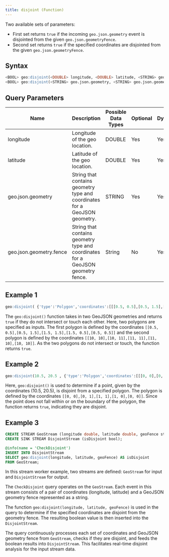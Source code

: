 ```yaml
---
title: disjoint (Function)
---
```


Two available sets of parameters:

- First set returns `true` if the incoming `geo.json.geometry` event is disjointed from the given `geo.json.geometryFence`.
- Second set returns `true` if the specified coordinates are disjointed from the given `geo.json.geometryFence`.

## Syntax

```sql
<BOOL> geo:disjoint(<DOUBLE> longitude, <DOUBLE> latitude, <STRING> geo.json.geometry.fence)
<BOOL> geo:disjoint(<STRING> geo.json.geometry, <STRING> geo.json.geometry.fence)
```

## Query Parameters

| Name       | Description             | Possible Data Types | Optional | Dynamic |
|------------|-------------------------|---------------------|----------|---------|
| longitude 	   | Longitude of the geo location.     | DOUBLE       | Yes       | Yes     |
| latitude | Latitude of the geo location.       | DOUBLE        | Yes      | Yes     |
| geo.json.geometry       | String that contains geometry type and coordinates for a GeoJSON geometry. | STRING     | Yes      | Yes     |
| geo.json.geometry.fence    | String that contains geometry type and coordinates for a GeoJSON geometry fence. | String    | No      | Yes     |

## Example 1

```sql
geo:disjoint( {'type':'Polygon','coordinates':[[[0.5, 0.5],[0.5, 1.5],[1.5, 1.5],[1.5, 0.5],[0.5, 0.5]]]} , {'type':'Polygon','coordinates':[[[10, 10],[10, 11],[11, 11],[11, 10],[10, 10]]]} )
```

The `geo:disjoint()` function takes in two GeoJSON geometries and returns `true` if they do not intersect or touch each other. Here, two polygons are specified as inputs. The first polygon is defined by the coordinates `[[0.5, 0.5],[0.5, 1.5],[1.5, 1.5],[1.5, 0.5],[0.5, 0.5]]` and the second polygon is defined by the coordinates `[[10, 10],[10, 11],[11, 11],[11, 10],[10, 10]]`. As the two polygons do not intersect or touch, the function returns `true`.

## Example 2

```sql
geo:disjoint(10.5, 20.5 , {'type':'Polygon','coordinates':[[[0, 0],[0, 1],[1, 1],[1, 0],[0, 0]]]})
```

Here, `geo:disjoint()` is used to determine if a point, given by the coordinates (10.5, 20.5), is disjoint from a specified polygon. The polygon is defined by the coordinates `[[0, 0],[0, 1],[1, 1],[1, 0],[0, 0]]`. Since the point does not fall within or on the boundary of the polygon, the function returns `true`, indicating they are disjoint.

## Example 3

```sql
CREATE STREAM GeoStream (longitude double, latitude double, geoFence string);
CREATE SINK STREAM DisjointStream (isDisjoint bool);

@info(name = 'CheckDisjoint')
INSERT INTO DisjointStream
SELECT geo:disjoint(longitude, latitude, geoFence) AS isDisjoint
FROM GeoStream;
```

In this stream worker example, two streams are defined: `GeoStream` for input and `DisjointStream` for output.

The `CheckDisjoint` query operates on the `GeoStream`. Each event in this stream consists of a pair of coordinates (longitude, latitude) and a GeoJSON geometry fence represented as a string.

The function `geo:disjoint(longitude, latitude, geoFence)` is used in the query to determine if the specified coordinates are disjoint from the geometry fence. The resulting boolean value is then inserted into the `DisjointStream`.

The query continuously processes each set of coordinates and GeoJSON geometry fence from `GeoStream`, checks if they are disjoint, and feeds the boolean results into `DisjointStream`. This facilitates real-time disjoint analysis for the input stream data.
